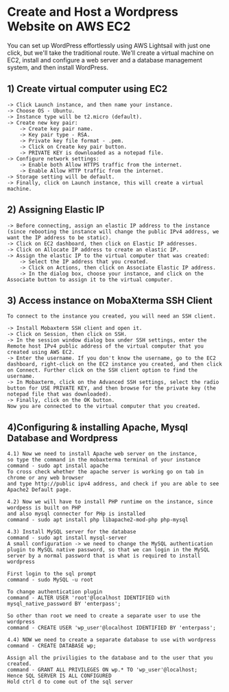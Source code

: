 # Create and Host a Wordpress Website on AWS EC2
You can set up WordPress effortlessly using AWS Lightsail with just one click, but we'll take the traditional route. We'll create a virtual machine on EC2, install and configure a web server and a database management system, and then install WordPress.

## 1) Create virtual computer using EC2
    -> Click Launch instance, and then name your instance.
    -> Choose OS - Ubuntu.
    -> Instance type will be t2.micro (default).
    -> Create new key pair:
        -> Create key pair name.
        -> Key pair type - RSA.
        -> Private key file format - .pem.
        -> Click on Create key pair button.
        -> PRIVATE KEY is downloaded as a notepad file.
    -> Configure network settings:
        -> Enable both Allow HTTPS traffic from the internet.
        -> Enable Allow HTTP traffic from the internet.
    -> Storage setting will be default.
    -> Finally, click on Launch instance, this will create a virtual machine.

## 2) Assigning Elastic IP
    -> Before connecting, assign an elastic IP address to the instance (since rebooting the instance will change the public IPv4 address, we want the IP address to be static).
    -> Click on EC2 dashboard, then click on Elastic IP addresses.
    -> Click on Allocate IP address to create an elastic IP.
    -> Assign the elastic IP to the virtual computer that was created:
        -> Select the IP address that you created.
        -> Click on Actions, then click on Associate Elastic IP address.
        -> In the dialog box, choose your instance, and click on the Associate button to assign it to the virtual computer.

## 3) Access instance on MobaXterma SSH Client
    To connect to the instance you created, you will need an SSH client.

    -> Install Mobaxterm SSH client and open it.
    -> Click on Session, then click on SSH.
    -> In the session window dialog box under SSH settings, enter the Remote host IPv4 public address of the virtual computer that you created using AWS EC2.
    -> Enter the username. If you don't know the username, go to the EC2 dashboard, right-click on the EC2 instance you created, and then click on Connect. Further click on the SSH client option to find the username.
    -> In Mobaxterm, click on the Advanced SSH settings, select the radio button for USE PRIVATE KEY, and then browse for the private key (the notepad file that was downloaded).
    -> Finally, click on the OK button.
    Now you are connected to the virtual computer that you created.

## 4)Configuring & installing Apache, Mysql Database and Wordpress
    4.1) Now we need to install Apache web server on the instance, 
    so type the command in the mobaxterma terminal of your instance 
    command - sudo apt install apache
    To cross check whether the apache server is working go on tab in chrome or any web browser
    and type http://public ipv4 address, and check if you are able to see Apache2 Default page.

    4.2) Now we will have to install PHP runtime on the instance, since wordpess is built on PHP
    and also mysql connecter for PHp is installed
    command - sudo apt install php libapache2-mod-php php-mysql
    
    4.3) Install MySQL server for the database
    command - sudo apt install mysql-server
    A small configuration -> we need to change the MySQL authentication plugin to MySQL native password, so that we can login in the MySQL server by a normal password that is what is required to install wordpress

    First login to the sql prompt
    command - sudo MySQL -u root

    To change authentication plugin 
    command - ALTER USER 'root'@localhost IDENTIFIED with mysql_native_password BY 'enterpass';

    So other than root we need to create a separate user to use the wordpress
    command - CREATE USER 'wp_user'@localhost IDENTIFIED BY 'enterpass';
    
    4.4) NOW we need to create a separate database to use with wordpress
    command - CREATE DATABASE wp;

    Assign all the priviligies to the database and to the user that you created.
    command - GRANT ALL PRIVILEGES ON wp.* TO 'wp_user'@localhost;
    Hence SQL SERVER IS ALL CONFIGURED 
    Hold ctrl d to come out of the sql server

    
    
    
